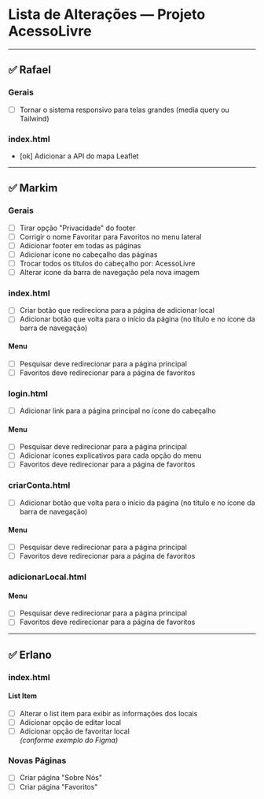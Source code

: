 # Lista de Alterações — Projeto AcessoLivre

---

## ✅ Rafael

### Gerais

- [ ] Tornar o sistema responsivo para telas grandes (media query ou Tailwind)

### index.html

- [ok] Adicionar a API do mapa Leaflet

---

## ✅ Markim

### Gerais

- [ ] Tirar opção "Privacidade" do footer
- [ ] Corrigir o nome Favoritar para Favoritos no menu lateral
- [ ] Adicionar footer em todas as páginas
- [ ] Adicionar ícone no cabeçalho das páginas
- [ ] Trocar todos os títulos do cabeçalho por: AcessoLivre
- [ ] Alterar ícone da barra de navegação pela nova imagem

### index.html

- [ ] Criar botão que redireciona para a página de adicionar local
- [ ] Adicionar botão que volta para o início da página (no título e no ícone da barra de navegação)

#### Menu

- [ ] Pesquisar deve redirecionar para a página principal
- [ ] Favoritos deve redirecionar para a página de favoritos

### login.html

- [ ] Adicionar link para a página principal no ícone do cabeçalho

#### Menu

- [ ] Pesquisar deve redirecionar para a página principal
- [ ] Adicionar ícones explicativos para cada opção do menu
- [ ] Favoritos deve redirecionar para a página de favoritos

### criarConta.html

- [ ] Adicionar botão que volta para o início da página (no título e no ícone da barra de navegação)

#### Menu

- [ ] Pesquisar deve redirecionar para a página principal
- [ ] Favoritos deve redirecionar para a página de favoritos

### adicionarLocal.html

#### Menu

- [ ] Pesquisar deve redirecionar para a página principal
- [ ] Favoritos deve redirecionar para a página de favoritos

---

## ✅ Erlano

### index.html

#### List Item

- [ ] Alterar o list item para exibir as informações dos locais
- [ ] Adicionar opção de editar local
- [ ] Adicionar opção de favoritar local  
  *(conforme exemplo do Figma)*

### Novas Páginas

- [ ] Criar página "Sobre Nós"
- [ ] Criar página "Favoritos"